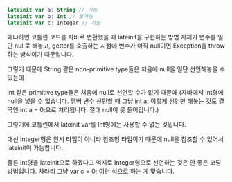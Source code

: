 ```kt
lateinit var a: String // 가능
lateinit var b: Int // 불가능
lateinit var c: Integer // 가능
```

왜냐하면 코틀린 코드를 자바로 변환했을 때 lateinit을 구현하는 방법 자체가 변수를 일단 null로 해놓고, getter를 호출하는 시점에 변수가 아직 null이면 Exception을 throw하는 방식이기 때문입니다.

 

그렇기 때문에 String 같은 non-primitive type들은 처음에 null을 일단 선언해놓을 수 있는데

int 같은 primitive type들은 처음에 null로 선언할 수가 없기 때문에 (자바에서 int형에 null을 넣을 수 없습니다. 멤버 변수 선언할 때 그냥 int a; 이렇게 선언만 해놓는 것도 결국엔 int a = 0;으로 처리됩니다. 절대 null이 못 들어갑니다.)

 

그렇기에 코틀린에서 lateinit var를 Int형에는 사용할 수 없는 것입니다.

대신 Integer형은 원시 타입이 아니라 참조형 타입이기 때문에 null을 참조할 수 있어서 lateinit이 가능합니다.

물론 Int형을 lateinit으로 하겠다고 억지로 Integer형으로 선언하는 것은 안 좋은 코딩 방법입니다. 차라리 그냥 var c = 0; 이런 식으로 하는 게 맞습니다.
